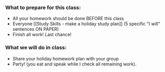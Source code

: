 ### What to prepare for this class:
* All your homework should be done BEFORE this class
* Everyone [[Study Skills - make a holiday study plan]] (5 specific "I will" sentences ON PAPER)
* Finish all work! Last chance!

### What we will do in class:
* Share your holiday homework plan with your group
* Party! (you eat and speak while I check all remaining work).
